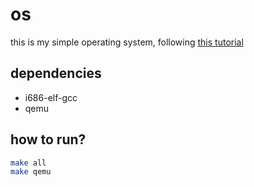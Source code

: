 # os

this is my simple operating system, following [this tutorial](https://wiki.osdev.org/Bare_Bones)

## dependencies

- i686-elf-gcc
- qemu

## how to run?

```bash
make all
make qemu
```
